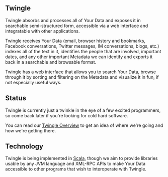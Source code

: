 ## Twingle ##

Twingle absorbs and processes all of Your Data and exposes it in searchable semi-structured form, accessible via a web interface and integratable with other applications.

Twingle receives Your Data (email, browser history and bookmarks, Facebook conversations, Twitter messages, IM conversations, blogs, etc.) indexes all of the text in it, identifies the people that are involved, important dates, and any other important Metadata we can identify and exports it back in a searchable and browsable format.

Twingle has a web interface that allows you to search Your Data, browse through it by sorting and filtering on the Metadata and visualize it in fun, if not especially useful ways.

## Status ##

Twingle is currently just a twinkle in the eye of a few excited programmers, so come back later if you're looking for cold hard software.

You can read our [Twingle Overview](Overview.md) to get an idea of where we're going and how we're getting there.

## Technology ##

Twingle is being implemented in [Scala](http://scala-lang.org/), though we aim to provide libraries usable by any JVM language and XML-RPC APIs to make Your Data accessible to other programs that wish to interoperate with Twingle.